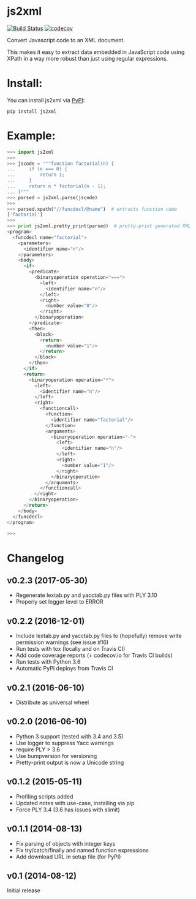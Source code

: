js2xml
======

[![Build Status](https://travis-ci.org/scrapinghub/js2xml.png?branch=master)](https://travis-ci.org/scrapinghub/js2xml)
[![codecov](https://codecov.io/gh/scrapinghub/js2xml/branch/master/graph/badge.svg)](https://codecov.io/gh/scrapinghub/js2xml)

Convert Javascript code to an XML document.

This makes it easy to extract data embedded in JavaScript code using XPath
in a way more robust than just using regular expressions.


# Install:

You can install js2xml via [PyPI](https://pypi.python.org/pypi/js2xml):

    pip install js2xml


# Example:

```python
>>> import js2xml
>>>
>>> jscode = """function factorial(n) {
...     if (n === 0) {
...         return 1;
...     }
...     return n * factorial(n - 1);
... }"""
>>> parsed = js2xml.parse(jscode)
>>>
>>> parsed.xpath("//funcdecl/@name")  # extracts function name
['factorial']
>>>
>>> print js2xml.pretty_print(parsed)  # pretty-print generated XML
<program>
  <funcdecl name="factorial">
    <parameters>
      <identifier name="n"/>
    </parameters>
    <body>
      <if>
        <predicate>
          <binaryoperation operation="===">
            <left>
              <identifier name="n"/>
            </left>
            <right>
              <number value="0"/>
            </right>
          </binaryoperation>
        </predicate>
        <then>
          <block>
            <return>
              <number value="1"/>
            </return>
          </block>
        </then>
      </if>
      <return>
        <binaryoperation operation="*">
          <left>
            <identifier name="n"/>
          </left>
          <right>
            <functioncall>
              <function>
                <identifier name="factorial"/>
              </function>
              <arguments>
                <binaryoperation operation="-">
                  <left>
                    <identifier name="n"/>
                  </left>
                  <right>
                    <number value="1"/>
                  </right>
                </binaryoperation>
              </arguments>
            </functioncall>
          </right>
        </binaryoperation>
      </return>
    </body>
  </funcdecl>
</program>

>>>


```


# Changelog

## v0.2.3 (2017-05-30)

- Regenerate lextab.py and yacctab.py files with PLY 3.10
- Properly set logger level to ERROR

## v0.2.2 (2016-12-01)

- Include lextab.py and yacctab.py files to (hopefully) remove write
  permission warnings (see issue #16)
- Run tests with tox (locally and on Travis CI)
- Add code coverage reports (+ codecov.io for Travis CI builds)
- Run tests with Python 3.6
- Automatic PyPI deploys from Travis CI

## v0.2.1 (2016-06-10)

- Distribute as universal wheel

## v0.2.0 (2016-06-10)

- Python 3 support (tested with 3.4 and 3.5)
- Use logger to suppress Yacc warnings
- require PLY > 3.6
- Use bumpversion for versioning
- Pretty-print output is now a Unicode string

## v0.1.2 (2015-05-11)

- Profiling scripts added
- Updated notes with use-case, installing via pip
- Force PLY 3.4 (3.6 has issues with slimit)

## v0.1.1 (2014-08-13)

- Fix parsing of objects with integer keys
- Fix try/catch/finally and named function expressions
- Add download URL in setup file (for PyPI)

## v0.1 (2014-08-12)

Initial release
